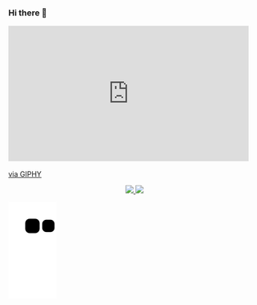 ### Hi there 👋

<!--
**miyazatojj/miyazatojj** is a ✨ _special_ ✨ repository because its `README.md` (this file) appears on your GitHub profile.

Here are some ideas to get you started:

- 🔭 I’m currently working on ...
- 🌱 I’m currently learning ...
- 👯 I’m looking to collaborate on ...
- 🤔 I’m looking for help with ...
- 💬 Ask me about ...
- 📫 How to reach me: ...
- 😄 Pronouns: ...
- ⚡ Fun fact: ...
-->

<iframe src="https://giphy.com/embed/KziKCpvrGngHbYjaUF" width="480" height="270" frameBorder="0" class="giphy-embed" allowFullScreen></iframe><p><a href="https://giphy.com/gifs/toyfantv-KziKCpvrGngHbYjaUF">via GIPHY</a></p>

<div align="center">
  <a href="https://github.com/miyazatojj">
  <img height="150em" src="https://github-readme-stats.vercel.app/api?username=miyazatojj&show_icons=true&theme=tokyonight&include_all_commits=true&count_private=true"/>
  <img height="150em" src="https://github-readme-stats.vercel.app/api/top-langs/?username=miyazatojj&layout=compact&langs_count=7&theme=tokyonight"/>
</div>

![Snake animation](https://github.com/miyazatojj/miyazatojj/blob/output/github-contribution-grid-snake.svg)  

